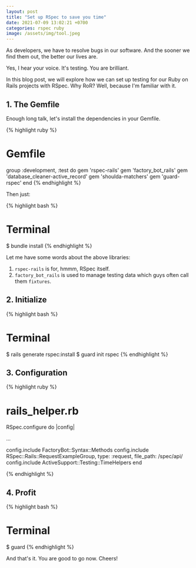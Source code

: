 ```yaml
---
layout: post
title: "Set up RSpec to save you time"
date: 2021-07-09 13:02:21 +0700
categories: rspec ruby
image: /assets/img/tool.jpeg
---
```


As developers, we have to resolve bugs in our software. And the sooner we find them out, the better our lives are.

Yes, I hear your voice. It's testing. You are brilliant.

<!--more-->

In this blog post, we will explore how we can set up testing for our Ruby on Rails projects with RSpec. Why RoR? Well, because I'm familiar with it.

## 1. The Gemfile
Enough long talk, let's install the dependencies in your Gemfile.

{% highlight ruby %}
# Gemfile
group :development, :test do
  gem 'rspec-rails'
  gem 'factory_bot_rails'
  gem 'database_cleaner-active_record'
  gem 'shoulda-matchers'
  gem 'guard-rspec'
end
{% endhighlight %}

Then just:

{% highlight bash %}
# Terminal
$ bundle install
{% endhighlight %}

Let me have some words about the above libraries:
1. `rspec-rails` is for, hmmm, RSpec itself.
2. `factory_bot_rails` is used to manage testing data which guys often call them `fixtures`. 

## 2. Initialize
{% highlight bash %}
# Terminal
$ rails generate rspec:install
$ guard init rspec
{% endhighlight %}

## 3. Configuration

{% highlight ruby %}
# rails_helper.rb

RSpec.configure do |config|
  
  ...

  config.include FactoryBot::Syntax::Methods
  config.include RSpec::Rails::RequestExampleGroup, type: :request, file_path: /spec\/api/
  config.include ActiveSupport::Testing::TimeHelpers
end

{% endhighlight %}

## 4. Profit

{% highlight bash %}
# Terminal
$ guard
{% endhighlight %}

And that's it. You are good to go now. Cheers!
